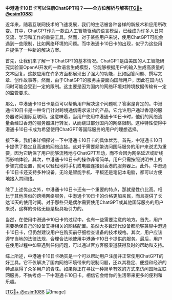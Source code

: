 **中港通卡10日卡可以注册ChatGPT吗？——全方位解析与解答[[TG💪+ @esim1088](https://t.me/s/esim1088)]**

近年来，随着互联网技术的飞速发展，我们的生活被各种各样的新技术和应用所改变。其中，ChatGPT作为一款由人工智能驱动的语言模型，已经成为许多人日常交流、学习和工作的重要工具。然而，对于某些用户来说，使用ChatGPT可能会遇到一些限制，比如网络环境的问题。而中港通卡10日卡的出现，似乎为这些用户提供了一种新的解决方案。

首先，让我们来了解一下ChatGPT的基本情况。ChatGPT是由美国的人工智能研究实验室OpenAI开发的一款语言生成模型，它能够根据用户的输入生成高质量的文本回复。这款应用在许多方面都展现出了强大的功能，比如回答问题、撰写文章、创作故事等。然而，由于ChatGPT的服务主要面向国际用户，因此在国内访问时可能会受到一定的限制。这主要是因为国内的网络环境对跨境数据传输有一定的监管要求。

那么，中港通卡10日卡是否可以帮助用户解决这个问题呢？答案是肯定的。中港通卡10日卡是一种专门针对跨境通信需求设计的产品，它允许用户通过香港的服务器访问国际互联网。这意味着，当用户使用中港通卡10日卡时，他们的网络流量会经过香港的服务器进行转发，从而绕过部分国内的网络限制。这种特性使得中港通卡10日卡成为希望使用ChatGPT等国际服务的用户的理想选择。

接下来，我们来详细探讨一下中港通卡10日卡的具体优势。首先，中港通卡10日卡提供了稳定且高速的网络连接。这对于需要频繁访问国际服务的用户来说尤为重要，因为它确保了用户能够流畅地与ChatGPT互动，而不会因为网络延迟或断线而影响体验。其次，中港通卡10日卡的操作非常简单。用户只需按照说明书上的步骤完成设置，就可以轻松地将手机或电脑连接到香港的服务器上。此外，中港通卡10日卡还支持多种设备，无论是智能手机、平板还是笔记本电脑，都可以方便地接入其网络。

除了上述优点之外，中港通卡10日卡还有一个重要的特点，那就是性价比高。相比于其他类似的跨境网络服务，中港通卡10日卡的价格更加亲民，而且提供了长达10天的使用时间。对于那些只是偶尔需要使用ChatGPT或其他国际服务的用户来说，这样的价格无疑是极具吸引力的。

当然，在使用中港通卡10日卡的过程中，也有一些需要注意的地方。首先，用户需要确保自己的设备支持相关的网络配置。虽然大多数现代设备都能够兼容中港通卡10日卡，但仍然建议用户在购买前仔细检查设备的技术规格。其次，用户应该遵守当地的法律法规，合理合法地使用中港通卡10日卡提供的服务。最后，用户在使用过程中如果遇到任何问题，可以通过官方客服渠道获得及时的帮助和支持。

综上所述，中港通卡10日卡确实是一个可以帮助用户注册并正常使用ChatGPT的好工具。它不仅解决了国内网络环境带来的限制问题，还以其稳定、便捷和经济的特点赢得了众多用户的青睐。如果你正在寻找一种简单有效的方式来访问国际互联网服务，不妨考虑一下中港通卡10日卡。相信它会给你的生活带来更多的便利和乐趣。

[[TG💪+ @esim1088](https://t.me/s/esim1088) ![Image](https://i.postimg.cc/4NQfJmqS/Snipaste-2025-05-13-00-14-12.png)]